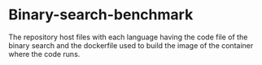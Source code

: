 # Binary-search-benchmark
The repository host files with each language having the code file of the binary search and the dockerfile used to build the image of the container where the code runs.
